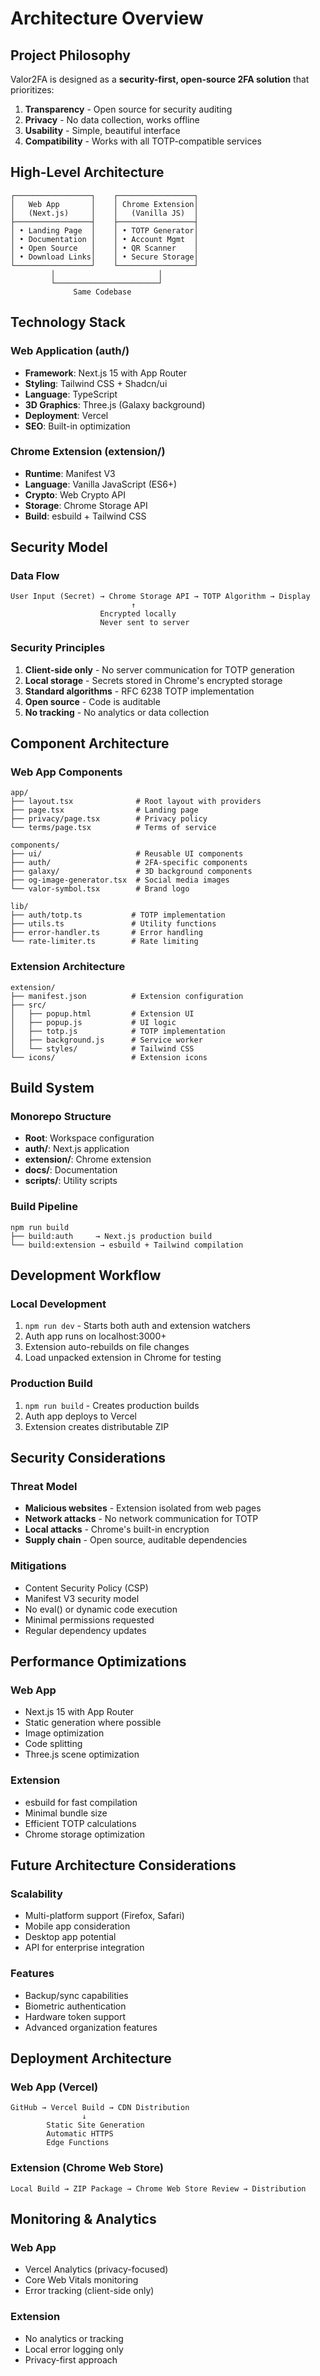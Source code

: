 # Architecture Overview

## Project Philosophy

Valor2FA is designed as a **security-first, open-source 2FA solution** that prioritizes:

1. **Transparency** - Open source for security auditing
2. **Privacy** - No data collection, works offline
3. **Usability** - Simple, beautiful interface
4. **Compatibility** - Works with all TOTP-compatible services

## High-Level Architecture

```
┌─────────────────┐    ┌─────────────────┐
│   Web App       │    │ Chrome Extension│
│   (Next.js)     │    │   (Vanilla JS)  │
├─────────────────┤    ├─────────────────┤
│ • Landing Page  │    │ • TOTP Generator│
│ • Documentation │    │ • Account Mgmt  │
│ • Open Source   │    │ • QR Scanner    │
│ • Download Links│    │ • Secure Storage│
└─────────────────┘    └─────────────────┘
         │                       │
         └───────────────────────┘
              Same Codebase
```

## Technology Stack

### Web Application (auth/)
- **Framework**: Next.js 15 with App Router
- **Styling**: Tailwind CSS + Shadcn/ui
- **Language**: TypeScript
- **3D Graphics**: Three.js (Galaxy background)
- **Deployment**: Vercel
- **SEO**: Built-in optimization

### Chrome Extension (extension/)
- **Runtime**: Manifest V3
- **Language**: Vanilla JavaScript (ES6+)
- **Crypto**: Web Crypto API
- **Storage**: Chrome Storage API
- **Build**: esbuild + Tailwind CSS

## Security Model

### Data Flow
```
User Input (Secret) → Chrome Storage API → TOTP Algorithm → Display
                           ↑
                    Encrypted locally
                    Never sent to server
```

### Security Principles
1. **Client-side only** - No server communication for TOTP generation
2. **Local storage** - Secrets stored in Chrome's encrypted storage
3. **Standard algorithms** - RFC 6238 TOTP implementation
4. **Open source** - Code is auditable
5. **No tracking** - No analytics or data collection

## Component Architecture

### Web App Components
```
app/
├── layout.tsx              # Root layout with providers
├── page.tsx                # Landing page
├── privacy/page.tsx        # Privacy policy
└── terms/page.tsx          # Terms of service

components/
├── ui/                     # Reusable UI components
├── auth/                   # 2FA-specific components
├── galaxy/                 # 3D background components
├── og-image-generator.tsx  # Social media images
└── valor-symbol.tsx        # Brand logo

lib/
├── auth/totp.ts           # TOTP implementation
├── utils.ts               # Utility functions
├── error-handler.ts       # Error handling
└── rate-limiter.ts        # Rate limiting
```

### Extension Architecture
```
extension/
├── manifest.json          # Extension configuration
├── src/
│   ├── popup.html         # Extension UI
│   ├── popup.js           # UI logic
│   ├── totp.js            # TOTP implementation
│   ├── background.js      # Service worker
│   └── styles/            # Tailwind CSS
└── icons/                 # Extension icons
```

## Build System

### Monorepo Structure
- **Root**: Workspace configuration
- **auth/**: Next.js application
- **extension/**: Chrome extension
- **docs/**: Documentation
- **scripts/**: Utility scripts

### Build Pipeline
```
npm run build
├── build:auth     → Next.js production build
└── build:extension → esbuild + Tailwind compilation
```

## Development Workflow

### Local Development
1. `npm run dev` - Starts both auth and extension watchers
2. Auth app runs on localhost:3000+
3. Extension auto-rebuilds on file changes
4. Load unpacked extension in Chrome for testing

### Production Build
1. `npm run build` - Creates production builds
2. Auth app deploys to Vercel
3. Extension creates distributable ZIP

## Security Considerations

### Threat Model
- **Malicious websites** - Extension isolated from web pages
- **Network attacks** - No network communication for TOTP
- **Local attacks** - Chrome's built-in encryption
- **Supply chain** - Open source, auditable dependencies

### Mitigations
- Content Security Policy (CSP)
- Manifest V3 security model
- No eval() or dynamic code execution
- Minimal permissions requested
- Regular dependency updates

## Performance Optimizations

### Web App
- Next.js 15 with App Router
- Static generation where possible
- Image optimization
- Code splitting
- Three.js scene optimization

### Extension
- esbuild for fast compilation
- Minimal bundle size
- Efficient TOTP calculations
- Chrome storage optimization

## Future Architecture Considerations

### Scalability
- Multi-platform support (Firefox, Safari)
- Mobile app consideration
- Desktop app potential
- API for enterprise integration

### Features
- Backup/sync capabilities
- Biometric authentication
- Hardware token support
- Advanced organization features

## Deployment Architecture

### Web App (Vercel)
```
GitHub → Vercel Build → CDN Distribution
                ↓
        Static Site Generation
        Automatic HTTPS
        Edge Functions
```

### Extension (Chrome Web Store)
```
Local Build → ZIP Package → Chrome Web Store Review → Distribution
```

## Monitoring & Analytics

### Web App
- Vercel Analytics (privacy-focused)
- Core Web Vitals monitoring
- Error tracking (client-side only)

### Extension
- No analytics or tracking
- Local error logging only
- Privacy-first approach 